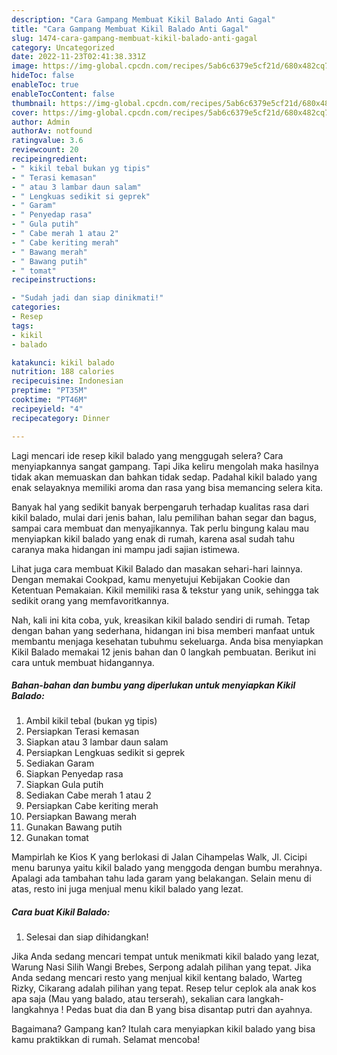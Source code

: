 ```yaml
---
description: "Cara Gampang Membuat Kikil Balado Anti Gagal"
title: "Cara Gampang Membuat Kikil Balado Anti Gagal"
slug: 1474-cara-gampang-membuat-kikil-balado-anti-gagal
category: Uncategorized
date: 2022-11-23T02:41:38.331Z
image: https://img-global.cpcdn.com/recipes/5ab6c6379e5cf21d/680x482cq70/kikil-balado-foto-resep-utama.jpg
hideToc: false
enableToc: true
enableTocContent: false
thumbnail: https://img-global.cpcdn.com/recipes/5ab6c6379e5cf21d/680x482cq70/kikil-balado-foto-resep-utama.jpg
cover: https://img-global.cpcdn.com/recipes/5ab6c6379e5cf21d/680x482cq70/kikil-balado-foto-resep-utama.jpg
author: Admin
authorAv: notfound
ratingvalue: 3.6
reviewcount: 20
recipeingredient:
- " kikil tebal bukan yg tipis"
- " Terasi kemasan"
- " atau 3 lambar daun salam"
- " Lengkuas sedikit si geprek"
- " Garam"
- " Penyedap rasa"
- " Gula putih"
- " Cabe merah 1 atau 2"
- " Cabe keriting merah"
- " Bawang merah"
- " Bawang putih"
- " tomat"
recipeinstructions:

- "Sudah jadi dan siap dinikmati!"
categories:
- Resep
tags:
- kikil
- balado

katakunci: kikil balado 
nutrition: 188 calories
recipecuisine: Indonesian
preptime: "PT35M"
cooktime: "PT46M"
recipeyield: "4"
recipecategory: Dinner

---
```



Lagi mencari ide resep kikil balado yang menggugah selera? Cara menyiapkannya sangat gampang. Tapi Jika keliru mengolah maka hasilnya tidak akan memuaskan dan bahkan tidak sedap. Padahal kikil balado yang enak selayaknya memiliki aroma dan rasa yang bisa memancing selera kita.


Banyak hal yang sedikit banyak berpengaruh terhadap kualitas rasa dari kikil balado, mulai dari jenis bahan, lalu pemilihan bahan segar dan bagus, sampai cara membuat dan menyajikannya. Tak perlu bingung kalau mau menyiapkan kikil balado yang enak di rumah, karena asal sudah tahu caranya maka hidangan ini mampu jadi sajian istimewa.

Lihat juga cara membuat Kikil Balado dan masakan sehari-hari lainnya. Dengan memakai Cookpad, kamu menyetujui Kebijakan Cookie dan Ketentuan Pemakaian. Kikil memiliki rasa &amp; tekstur yang unik, sehingga tak sedikit orang yang memfavoritkannya.


Nah, kali ini kita coba, yuk, kreasikan kikil balado sendiri di rumah. Tetap dengan bahan yang sederhana, hidangan ini bisa memberi manfaat untuk membantu menjaga kesehatan tubuhmu sekeluarga. Anda bisa menyiapkan Kikil Balado memakai 12 jenis bahan dan 0 langkah pembuatan. Berikut ini cara untuk membuat hidangannya.

<!--inarticleads1-->

##### Bahan-bahan dan bumbu yang diperlukan untuk menyiapkan Kikil Balado:

1. Ambil  kikil tebal (bukan yg tipis)
1. Persiapkan  Terasi kemasan
1. Siapkan  atau 3 lambar daun salam
1. Persiapkan  Lengkuas sedikit si geprek
1. Sediakan  Garam
1. Siapkan  Penyedap rasa
1. Siapkan  Gula putih
1. Sediakan  Cabe merah 1 atau 2
1. Persiapkan  Cabe keriting merah
1. Persiapkan  Bawang merah
1. Gunakan  Bawang putih
1. Gunakan  tomat


Mampirlah ke Kios K yang berlokasi di Jalan Cihampelas Walk, Jl. Cicipi menu barunya yaitu kikil balado yang menggoda dengan bumbu merahnya. Apalagi ada tambahan tahu lada garam yang belakangan. Selain menu di atas, resto ini juga menjual menu kikil balado yang lezat. 

<!--inarticleads2-->

##### Cara buat Kikil Balado:


1. Selesai dan siap dihidangkan!

Jika Anda sedang mencari tempat untuk menikmati kikil balado yang lezat, Warung Nasi Silih Wangi Brebes, Serpong adalah pilihan yang tepat. Jika Anda sedang mencari resto yang menjual kikil kentang balado, Warteg Rizky, Cikarang adalah pilihan yang tepat. Resep telur ceplok ala anak kos apa saja (Mau yang balado, atau terserah), sekalian cara langkah-langkahnya ! Pedas buat dia dan B yang bisa disantap putri dan ayahnya. 

Bagaimana? Gampang kan? Itulah cara menyiapkan kikil balado yang bisa kamu praktikkan di rumah. Selamat mencoba!
